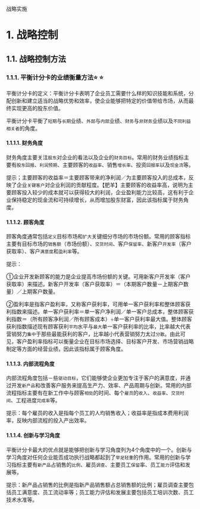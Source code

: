 战略实施

# 1. 战略控制

## 1.1. 战略控制方法

### 1.1.1. 平衡计分卡的业绩衡量方法:star: :star: 

平衡计分卡的定义：平衡计分卡表明了企业员工需要什么样的知识技能和系统，分配创新和建立适当的战略优势和效率，使企业能够把特定的价值带给市场，从而最终实现更高的股东价值。

平衡计分卡平衡了`短期`与`长期`业绩、`外部`与`内部`业绩、`财务`与`非财务`业绩以及`不同利益相关者`的角度。

#### 1.1.1.1. 财务角度

财务角度主要关注`股东`对企业的看法以及企业的`财务目标`。常用的财务业绩指标主要有`股东回报`、`利润预期`、主要顾客的`收益率`、销售`增长率`、投资`回报率`以及`现金流`等。

提示；主要顾客的收益率＝主要顾客带来的净利润／为主要顾客投入的总成本，反映了企业`关键客户`对企业利润的贡献程度。【肥羊】主要顾客的收益率高，说明为主要顾客投入较少的成本就可以获得较大的利润，企业盈利能力比较高，这有利于企业保持稳定的现金流和可持续增长，从而增加股东财富，因此该指标属于财务角度。

#### 1.1.1.2. 顾客角度

顾客角度通常包括`定义`目标市场和`扩大`关键细分市场的市场份额。常用的顾客指标主要有目标市场的`销售额`（市场份额）、`交货时间`、客户`保留率`、新客户`开发率`（客户获取率）、客户`满意度`和`盈利率`等。

提示：

①企业开发新顾客的能力是企业提高市场份额的关键。可用新客户开发率（客户获取率）来描述。新客户开发率（客户获取率）＝（本期客户数量－上期客户数量）／上期客户数量。

②盈利率是指客户盈利率，又称客户获利率，可用单一客户获利率和整体顾客获利指数来描述。单一客户获利率＝单一客户净利润／单一客户总成本，整体顾客获利指数＝（所有顾客净利润／所有顾客成本）÷单一客户获利率最大值。整体顾客获利指数描述现有顾客获利`平均`水平与`最大`单一客户获利率的比率，比率越大代表营销努力`集中`于那些最能获利的客户，比率越小代表营销努力太过`分散`。由此可见，客户盈利率指标可以衡量企业在目标市场选择、目标客户开发、市场营销战略制定等方面的经营业绩，因此该指标属于顾客角度。

#### 1.1.1.3. 内部流程角度

内部流程角度包括－些`驱动目标`，它们能够使企业更加专注于客户的满意度，并通过开发`新产品`和改善客户服务来提高生产力、效率、产品周期与创新。常用的内部流程指标主要有在新工作中与顾客`相处`的时间、每个`雇员`的`收入`、`收益率`、`交货时间`、工程进度`完成率`等。

提示：每个雇员的收入是指每个员工的人均销售收入；收益率是指成本费用利润率，反映内部流程的投入产出效率。

#### 1.1.1.4. 创新与学习角度

平衡计分卡最大的优点就是能够把创新与学习角度列为4个角度中的一个。创新与学习角度对任何企业能否成功执行战略都起到了`举足轻重`的作用。常用的创新与学习指标主要有`新产品`占销售的`比例`、雇员`调查`、主要员工`保留`率、员工`能力`评估和发展等。

提示：新产品占销售的比例是指新产品销售额占总销售额的比例；雇员调查主要包括员工满意度、员工流动率等；员工能力评估和发展主要包括员工培训次数、员工技术水准等。
